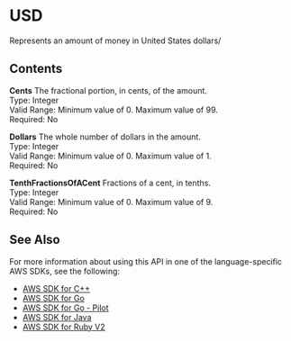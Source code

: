 # USD<a name="API_USD"></a>

Represents an amount of money in United States dollars/

## Contents<a name="API_USD_Contents"></a>

 **Cents**   <a name="SageMaker-Type-USD-Cents"></a>
The fractional portion, in cents, of the amount\.   
Type: Integer  
Valid Range: Minimum value of 0\. Maximum value of 99\.  
Required: No

 **Dollars**   <a name="SageMaker-Type-USD-Dollars"></a>
The whole number of dollars in the amount\.  
Type: Integer  
Valid Range: Minimum value of 0\. Maximum value of 1\.  
Required: No

 **TenthFractionsOfACent**   <a name="SageMaker-Type-USD-TenthFractionsOfACent"></a>
Fractions of a cent, in tenths\.  
Type: Integer  
Valid Range: Minimum value of 0\. Maximum value of 9\.  
Required: No

## See Also<a name="API_USD_SeeAlso"></a>

For more information about using this API in one of the language\-specific AWS SDKs, see the following:
+  [AWS SDK for C\+\+](https://docs.aws.amazon.com/goto/SdkForCpp/sagemaker-2017-07-24/USD) 
+  [AWS SDK for Go](https://docs.aws.amazon.com/goto/SdkForGoV1/sagemaker-2017-07-24/USD) 
+  [AWS SDK for Go \- Pilot](https://docs.aws.amazon.com/goto/SdkForGoPilot/sagemaker-2017-07-24/USD) 
+  [AWS SDK for Java](https://docs.aws.amazon.com/goto/SdkForJava/sagemaker-2017-07-24/USD) 
+  [AWS SDK for Ruby V2](https://docs.aws.amazon.com/goto/SdkForRubyV2/sagemaker-2017-07-24/USD) 